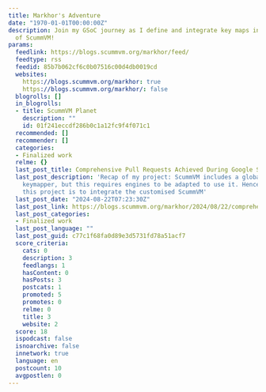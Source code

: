 ```yaml
---
title: Markhor's Adventure
date: "1970-01-01T00:00:00Z"
description: Join my GSoC journey as I define and integrate key maps in multiple engines
  of ScummVM!
params:
  feedlink: https://blogs.scummvm.org/markhor/feed/
  feedtype: rss
  feedid: 85b7b062cf6c0b07516c00d4db0019cd
  websites:
    https://blogs.scummvm.org/markhor: true
    https://blogs.scummvm.org/markhor/: false
  blogrolls: []
  in_blogrolls:
  - title: ScummVM Planet
    description: ""
    id: 01f241eccdf286b0c1a12fc9f4f071c1
  recommended: []
  recommender: []
  categories:
  - Finalized work
  relme: {}
  last_post_title: Comprehensive Pull Requests Achieved During Google Summer of Code
  last_post_description: 'Recap of my project: ScummVM includes a global fully configurable
    keymapper, but this requires engines to be adapted to use it. Hence the goal of
    this project is to integrate the customised ScummVM'
  last_post_date: "2024-08-22T07:23:30Z"
  last_post_link: https://blogs.scummvm.org/markhor/2024/08/22/comprehensive-pull-requests-achieved-during-google-summer-of-code/
  last_post_categories:
  - Finalized work
  last_post_language: ""
  last_post_guid: c77c1f68fa0d89e3d5731fd78a51acf7
  score_criteria:
    cats: 0
    description: 3
    feedlangs: 1
    hasContent: 0
    hasPosts: 3
    postcats: 1
    promoted: 5
    promotes: 0
    relme: 0
    title: 3
    website: 2
  score: 18
  ispodcast: false
  isnoarchive: false
  innetwork: true
  language: en
  postcount: 10
  avgpostlen: 0
---
```

